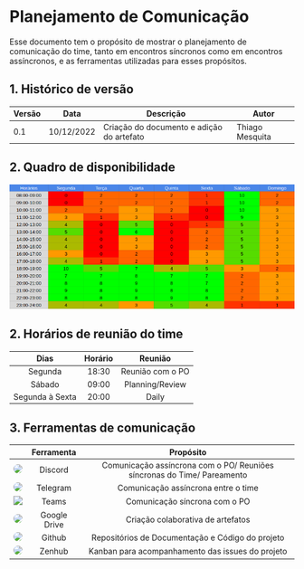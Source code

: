 # Planejamento de Comunicação
Esse documento tem o propósito de mostrar o planejamento de comunicação do time, tanto em encontros síncronos 
como em encontros assíncronos, e as ferramentas utilizadas para esses propósitos.

## 1. Histórico de versão
| Versão | Data       | Descrição                                                                   | Autor           |
| ------ | ---------- | --------------------------------------------------------------------------- | --------------- |
| 0.1    | 10/12/2022 | Criação do documento e adição do artefato                                   | Thiago Mesquita |

## 2. Quadro de disponibilidade

![EAP](./assets/horariostime.png)

## 2. Horários de reunião do time

| Dias | Horário | Reunião |
| :--------: | :--------: | :--------: |
| Segunda    | 18:30 | Reunião com o PO |
| Sábado     | 09:00 | Planning/Review |
| Segunda à Sexta    | 20:00 | Daily |


## 3. Ferramentas de comunicação

| | Ferramenta | Propósito |
| :--------: | :--------: | :--------: |
|  <img src="../assets/discord.png" width="100" style="border-radius: 50%" />  | Discord | Comunicação assíncrona com o PO/ Reuniões síncronas do Time/ Pareamento |
|  <img src="../assets/telegram.svg" width="100" style="border-radius: 50%" />  | Telegram | Comunicação assíncrona entre o time |
|  <img src="../assets/teams.png" width="100" />  | Teams | Comunicação síncrona com o PO|
|  <img src="../assets/drive.png" width="100" style="border-radius: 50%" />  | Google Drive | Criação colaborativa de artefatos |
|  <img src="../assets/github.jpg" width="100" style="border-radius: 50%" />  | Github | Repositórios de Documentação e Código do projeto |
|   <img src="../assets/zenhub.jpg" width="100" style="border-radius: 50%" /> | Zenhub | Kanban para acompanhamento das issues do projeto |